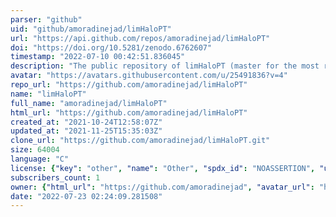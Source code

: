 ```yaml
---
parser: "github"
uid: "github/amoradinejad/limHaloPT"
url: "https://api.github.com/repos/amoradinejad/limHaloPT"
doi: "https://doi.org/10.5281/zenodo.6762607"
timestamp: "2022-07-10 00:42:51.836045"
description: "The public repository of limHaloPT (master for the most recent version of the code)"
avatar: "https://avatars.githubusercontent.com/u/25491836?v=4"
repo_url: "https://github.com/amoradinejad/limHaloPT"
name: "limHaloPT"
full_name: "amoradinejad/limHaloPT"
html_url: "https://github.com/amoradinejad/limHaloPT"
created_at: "2021-10-24T12:58:07Z"
updated_at: "2021-11-25T15:35:03Z"
clone_url: "https://github.com/amoradinejad/limHaloPT.git"
size: 64004
language: "C"
license: {"key": "other", "name": "Other", "spdx_id": "NOASSERTION", "url": null, "node_id": "MDc6TGljZW5zZTA="}
subscribers_count: 1
owner: {"html_url": "https://github.com/amoradinejad", "avatar_url": "https://avatars.githubusercontent.com/u/25491836?v=4", "login": "amoradinejad", "type": "User"}
date: "2022-07-23 02:24:09.281508"
---
```

